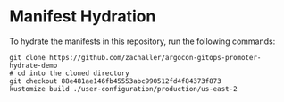 # Manifest Hydration

To hydrate the manifests in this repository, run the following commands:

```shell
git clone https://github.com/zachaller/argocon-gitops-promoter-hydrate-demo
# cd into the cloned directory
git checkout 88e481ae146fb45553abc990512fd4f84373f873
kustomize build ./user-configuration/production/us-east-2
```
